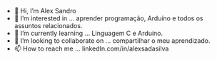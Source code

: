 - 👋 Hi, I’m Alex Sandro
- 👀 I’m interested in ... aprender programação, Arduíno e todos os assuntos relacionados.
- 🌱 I’m currently learning ... Linguagem C e Arduíno.
- 💞️ I’m looking to collaborate on ... compartilhar o meu aprendizado.
- 📫 How to reach me ... linkedIn.com/in/alexsadasilva

<!---
ASandroSilva/ASandroSilva is a ✨ special ✨ repository because its `README.md` (this file) appears on your GitHub profile.
You can click the Preview link to take a look at your changes.
--->
